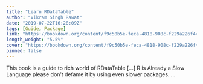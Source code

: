```yaml
---
title: "Learn RDataTable"
author: "Vikram Singh Rawat"
date: "2019-07-22T16:28:09Z"
tags: [Guide, Package]
link: "https://bookdown.org/content/f9c50b5e-feca-4818-908c-f229a226f44d/"
length_weight: "5.5%"
cover: "https://bookdown.org/content/f9c50b5e-feca-4818-908c-f229a226f44d/figures/cover.png"
pinned: false
---
```


This book is a guide to rich world of RDataTable [...] R is Already a Slow Language please don’t defame it by using even slower packages.  ...
